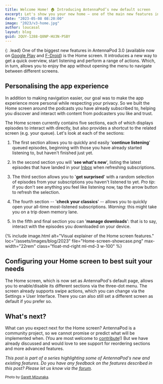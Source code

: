 ```yaml
---
title: Welcome Home! 🏠 Introducing AntennaPod’s new default screen
excerpt: Let's show you your new home — one of the main new features in AntennaPod 3.0.
date: "2023-05-08 08:20:00"
image: "2023/v3-home.jpg"
author: loucasal
layout: blog
guid: 2QUY-1288-Q8NP-HU3N-PSBY
---
```


{: .lead}
One of the biggest new features in AntennaPod 3.0 (available now on [Google Play](https://play.google.com/store/apps/details?id=de.danoeh.antennapod) and [F-Droid](https://f-droid.org/packages/de.danoeh.antennapod/)) is the Home screen. It introduces a new way to get a quick overview, start listening and perform a range of actions. Which, in turn, allows you to enjoy the app without opening the menu to navigate between different screens.

## Personalising the app experience

In addition to making navigation easier, our goal was to make the app experience more personal while respecting your privacy. So we built the Home screen around the podcasts you have already subscribed to, helping you discover and interact with content from podcasters you like and trust.

The Home screen currently contains five sections, each of which displays episodes to interact with directly, but also provides a shortcut to the related screen (e.g. your queue). Let's look at each of the sections:

1.  The first section allows you to quickly and easily '**continue listening**' queued episodes, beginning with those you have already started listening to, but haven't finished just yet.

2.  In the second section you will '**see what's new**', listing the latest episodes that have landed in your [Inbox](/blog/2022/10/2-7-release) when refreshing subscriptions.

3.  The third section allows you to '**get surprised**' with a random selection of episodes from your subscriptions you haven't listened to yet. *Pro tip*: if you don't see anything you feel like listening now, tap the arrow button to refresh the selection.

4.  The fourth section -- '**check your classics**' -- allows you to quickly open your all-time most-listened subscriptions. *Warning*: this might take you on a trip down memory lane.

5.  In the fifth and final section you can '**manage downloads**': that is to say, interact with the episodes you downloaded on your device.

{% include image.html
   alt="Visual explainer of the Home screen features."
   loc="/assets/images/blog/2023"
   file="Home-screen-showcase.png"
   max-width="22rem"
   class="float-md-right ml-md-3 w-100"
%}

## Configuring your Home screen to best suit your needs

The Home screen, which is now set as AntennaPod's default page, allows you to enable/disable its different sections via the three-dot menu. The screen already supports swipe actions, which you can change via the Settings » User Interface. There you can also still set a different screen as default if you prefer so.

## What's next?

What can you expect next for the Home screen? AntennaPod is a community project, so we cannot promise or predict what will be implemented when. (You are most welcome to [contribute](https://antennapod.org/contribute)!) But we have already discussed and would love to see support for reordering sections and more advanced features.

*This post is part of a series highlighting some of AntennaPod's new and existing features. Do you have any feedback on the features described in this post? Please let us know via the [forum](https://forum.antennapod.org).*

<small>Photo by [Garett Mizunaka](https://unsplash.com/@garett3).</small>
